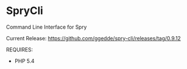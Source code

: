 # SpryCli
Command Line Interface for Spry

Current Release: https://github.com/ggedde/spry-cli/releases/tag/0.9.12

REQUIRES:
* PHP 5.4
